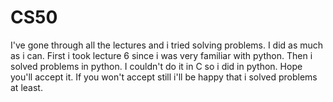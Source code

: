 # CS50
I've gone through all the lectures and i tried solving problems. I did as much as i can. First i took lecture 6 since i was very familiar with python. Then i solved problems in python. I couldn't do it in C so i did in python. Hope you'll accept it. If you won't accept still i'll be happy that i solved problems at least.
